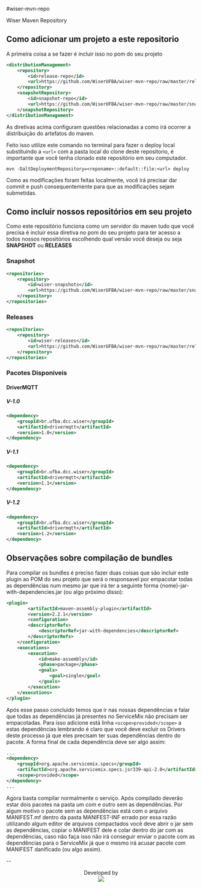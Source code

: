 #wiser-mvn-repo

Wiser Maven Repository

## Como adicionar um projeto  a este repositorio 

A primeira coisa a se fazer é incluir isso no pom do seu projeto

```xml
<distributionManagement>
    <repository>
        <id>release-repo</id>
        <url>https://github.com/WiserUFBA/wiser-mvn-repo/raw/master/releases</url>
    </repository>
    <snapshotRepository>
        <id>snapshot-repo</id>
        <url>https://github.com/WiserUFBA/wiser-mvn-repo/raw/master/snapshots</url>
    </snapshotRepository>
</distributionManagement>
```

As diretivas acima configuram questões relacionadas a como irá ocorrer a distribuição
do artefatos do maven. 

Feito isso utilize este comando no terminal para fazer o deploy local substituindo 
a `<url>` com a pasta local do clone deste repositorio, é importante que você tenha
clonado este repositório em seu computador.

`mvn -DaltDeploymentRepository=<reponame>::default::file:<url> deploy`

Como as modificações foram feitas localmente, você irá precisar dar commit e push
consequentemente para que as modificações sejam submetidas.

## Como incluir nossos repositórios em seu projeto

Como este repositório funciona como um servidor do maven tudo que você precisa é incluir
essa diretiva no pom do seu projeto para ter acesso a todos nossos repositórios
escolhendo qual versão você deseja ou seja **SNAPSHOT** ou **RELEASES**

### Snapshot

```xml
<repositories>
    <repository>
        <id>wiser-snapshots</id>
        <url>https://github.com/WiserUFBA/wiser-mvn-repo/raw/master/snapshots</url>
    </repository>
</repositories>
```

### Releases

```xml
<repositories>
    <repository>
        <id>wiser-releases</id>
        <url>https://github.com/WiserUFBA/wiser-mvn-repo/raw/master/releases</url>
    </repository>
</repositories>
```

### Pacotes Disponiveis

#### DriverMQTT

##### V-1.0

```xml
<dependency>
    <groupId>br.ufba.dcc.wiser</groupId>
    <artifactId>drivermqtt</artifactId>
    <version>1.0</version>
</dependency>
```

##### V-1.1

```xml
<dependency>
    <groupId>br.ufba.dcc.wiser</groupId>
    <artifactId>drivermqtt</artifactId>
    <version>1.1</version>
</dependency>
```

##### V-1.2

```xml
<dependency>
    <groupId>br.ufba.dcc.wiser</groupId>
    <artifactId>drivermqtt</artifactId>
    <version>1.2</version>
</dependency>
```

## Observações sobre compilação de bundles

Para compilar os bundles é preciso fazer duas coisas que são incluir este plugin
ao POM do seu projeto que será o responsavel por empacotar todas as dependências
num mesmo jar que irá ter a seguinte forma {nome}-jar-with-dependencies.jar (ou
algo próximo disso):

```xml
<plugin>
        <artifactId>maven-assembly-plugin</artifactId>
        <version>2.2.1</version>
        <configuration>
        <descriptorRefs>
            <descriptorRef>jar-with-dependencies</descriptorRef>
        </descriptorRefs>
    </configuration>
    <executions>
        <execution>
            <id>make-assembly</id> 
            <phase>package</phase>
            <goals>
                <goal>single</goal>
            </goals>
        </execution>
    </executions>
</plugin>

```

Após esse passo concluido temos que ir nas nossas dependências e falar que todas
as dependências já presentes no ServiceMix não precisam ser empacotadas. Para isso adicione está linha `<scope>provided</scope>` a estas dependências lembrando
é claro que você deve excluir os Drivers deste processo já que eles precisam ter
suas dependências dentro do pacote. A forma final de cada dependência deve ser 
algo assim:

```xml
...
<dependency>
    <groupId>org.apache.servicemix.specs</groupId>
    <artifactId>org.apache.servicemix.specs.jsr339-api-2.0</artifactId>
    <scope>provided</scope>
</dependency>
...
```

Agora basta compilar normalmente o serviço. Após compilado deverão estar dois
pacotes na pasta um com e outro sem as dependências. Por algum motivo o pacote
sem as dependências está com o arquivo MANIFEST.mf dentro da pasta MANIFEST-INF
errado por essa razão utilizando algum editor de arquivos compactados você deve
abrir o jar sem as dependências, copiar o MANIFEST dele e colar dentro do jar
com as dependências, caso não faça isso não irá conseguir enviar o pacote com 
as dependências para o ServiceMix já que o mesmo irá acusar pacote com MANIFEST
danificado (ou algo assim).

--
<p align="center">
	Developed by </br>
  <img src="https://wiki.dcc.ufba.br/pub/SmartUFBA/ProjectLogo/wiserufbalogo.jpg"/>
</p>

